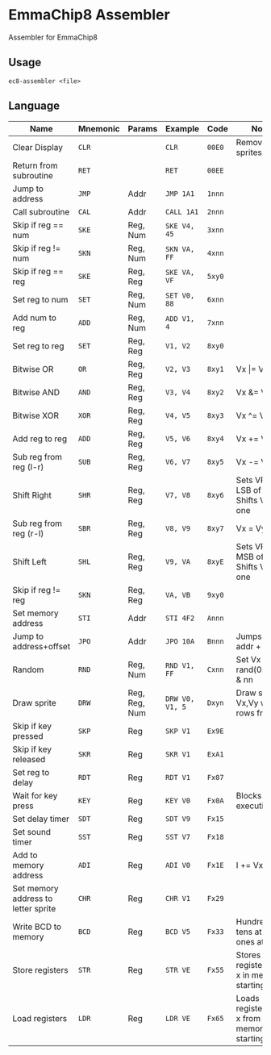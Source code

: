 # EmmaChip8 Assembler

Assembler for EmmaChip8

## Usage

`ec8-assembler <file>`

## Language

| Name                                | Mnemonic | Params        | Example         | Code   | Notes                                           |
|-------------------------------------|----------|---------------|-----------------|--------|-------------------------------------------------|
| Clear Display                       | `CLR`    |               | `CLR`           | `00E0` | Removes all sprites                             |
| Return from subroutine              | `RET`    |               | `RET`           | `00EE` |                                                 |
| Jump to address                     | `JMP`    | Addr          | `JMP 1A1`       | `1nnn` |                                                 |
| Call subroutine                     | `CAL`    | Addr          | `CALL 1A1`      | `2nnn` |                                                 |
| Skip if reg == num                  | `SKE`    | Reg, Num      | `SKE V4, 45`    | `3xnn` |                                                 |
| Skip if reg != num                  | `SKN`    | Reg, Num      | `SKN VA, FF`    | `4xnn` |                                                 |
| Skip if reg == reg                  | `SKE`    | Reg, Reg      | `SKE VA, VF`    | `5xy0` |                                                 |
| Set reg to num                      | `SET`    | Reg, Num      | `SET V0, 88`    | `6xnn` |                                                 |
| Add num to reg                      | `ADD`    | Reg, Num      | `ADD V1, 4`     | `7xnn` |                                                 |
| Set reg to reg                      | `SET`    | Reg, Reg      | `V1, V2`        | `8xy0` |                                                 |
| Bitwise OR                          | `OR`     | Reg, Reg      | `V2, V3`        | `8xy1` | Vx &#124;= Vy                                   |
| Bitwise AND                         | `AND`    | Reg, Reg      | `V3, V4`        | `8xy2` | Vx &= Vy                                        |
| Bitwise XOR                         | `XOR`    | Reg, Reg      | `V4, V5`        | `8xy3` | Vx ^= Vy                                        |
| Add reg to reg                      | `ADD`    | Reg, Reg      | `V5, V6`        | `8xy4` | Vx += Vy                                        |
| Sub reg from reg (l-r)              | `SUB`    | Reg, Reg      | `V6, V7`        | `8xy5` | Vx -= Vy                                        |
| Shift Right                         | `SHR`    | Reg, Reg      | `V7, V8`        | `8xy6` | Sets VF to LSB of Vx. Shifts Vx right one       |
| Sub reg from reg (r-l)              | `SBR`    | Reg, Reg      | `V8, V9`        | `8xy7` | Vx = Vy - Vx                                    |
| Shift Left                          | `SHL`    | Reg, Reg      | `V9, VA`        | `8xyE` | Sets VF to MSB of Vx. Shifts Vx left one        |
| Skip if reg != reg                  | `SKN`    | Reg, Reg      | `VA, VB`        | `9xy0` |                                                 |
| Set memory address                  | `STI`    | Addr          | `STI 4F2`       | `Annn` |                                                 |
| Jump to address+offset              | `JPO`    | Addr          | `JPO 10A`       | `Bnnn` | Jumps to addr + V0                              |
| Random                              | `RND`    | Reg, Num      | `RND V1, FF`    | `Cxnn` | Set Vx to rand(0..=255) & nn                    |
| Draw sprite                         | `DRW`    | Reg, Reg, Num | `DRW V0, V1, 5` | `Dxyn` | Draw sprite at Vx,Vy with n rows from I         |
| Skip if key pressed                 | `SKP`    | Reg           | `SKP V1`        | `Ex9E` |                                                 |
| Skip if key released                | `SKR`    | Reg           | `SKR V1`        | `ExA1` |                                                 |
| Set reg to delay                    | `RDT`    | Reg           | `RDT V1`        | `Fx07` |                                                 |
| Wait for key press                  | `KEY`    | Reg           | `KEY V0`        | `Fx0A` | Blocks execution                                |
| Set delay timer                     | `SDT`    | Reg           | `SDT V9`        | `Fx15` |                                                 |
| Set sound timer                     | `SST`    | Reg           | `SST V7`        | `Fx18` |                                                 |
| Add to memory address               | `ADI`    | Reg           | `ADI V0`        | `Fx1E` | I += Vx                                         |
| Set memory address to letter sprite | `CHR`    | Reg           | `CHR V1`        | `Fx29` |                                                 |
| Write BCD to memory                 | `BCD`    | Reg           | `BCD V5`        | `Fx33` | Hundreds at I, tens at I+1, ones at I+2         |
| Store registers                     | `STR`    | Reg           | `STR VE`        | `Fx55` | Stores registers 0 - x in memory starting at I  |
| Load registers                      | `LDR`    | Reg           | `LDR VE`        | `Fx65` | Loads registers 0 - x from memory starting at I |
